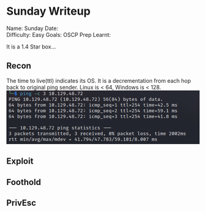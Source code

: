 # Sunday Writeup
Name: Sunday
Date:  
Difficulty:  Easy
Goals:  OSCP Prep
Learnt:

It is a 1.4 Star box...

## Recon

The time to live(ttl) indicates its OS. It is a decrementation from each hop back to original ping sender. Linux is < 64, Windows is < 128.
![ping](Screenshots/ping.png)
	
## Exploit

## Foothold

## PrivEsc

      
